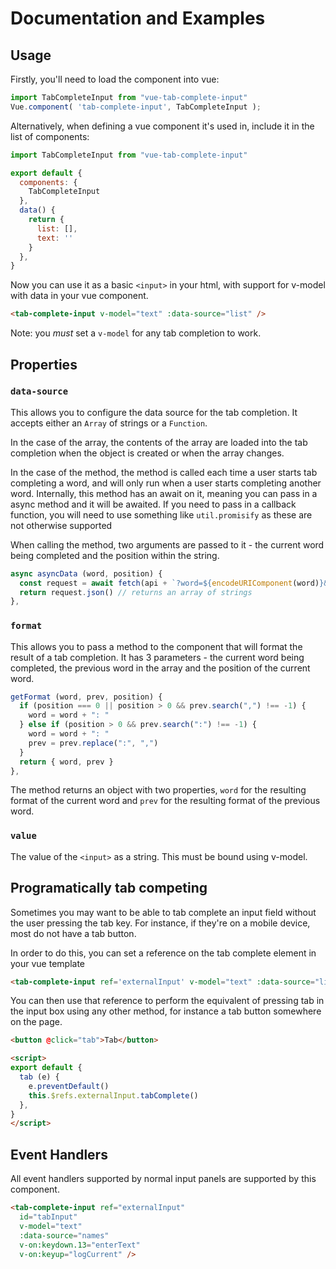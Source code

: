 # Documentation and Examples

## Usage

Firstly, you'll need to load the component into vue:

``` javascript
import TabCompleteInput from "vue-tab-complete-input"
Vue.component( 'tab-complete-input', TabCompleteInput );
```

Alternatively, when defining a vue component it's used in, include it in the list of components:

``` javascript
import TabCompleteInput from "vue-tab-complete-input"

export default {
  components: {
    TabCompleteInput
  },
  data() {
    return {
      list: [],
      text: ''
    }
  },
}
```

Now you can use it as a basic `<input>` in your html, with support for v-model with data in your vue component.

``` html
<tab-complete-input v-model="text" :data-source="list" />
```

<ExampleContainer source="BasicExample.vue">
  <BasicExample />
</ExampleContainer>



Note: you _must_ set a `v-model` for any tab completion to work.

## Properties

### `data-source`

This allows you to configure the data source for the tab completion. It accepts either an `Array` of strings or a `Function`.

In the case of the array, the contents of the array are loaded into the tab completion when the object is created or when the array changes.

In the case of the method, the method is called each time a user starts tab completing a word, and will only run when a user starts completing another word.
Internally, this method has an await on it, meaning you can pass in a async method and it will be awaited. If you need to pass in a callback function, you will 
need to use something like `util.promisify` as these are not otherwise supported

When calling the method, two arguments are passed to it - the current word being completed and the position within the string.

``` JavaScript
async asyncData (word, position) {
  const request = await fetch(api + `?word=${encodeURIComponent(word)}&pos=${encodeURIComponent(position)}`)
  return request.json() // returns an array of strings
}, 
```

<AsyncExample />

### `format`

This allows you to pass a method to the component that will format the result of a tab completion. It has 3 parameters - the current word being completed, the previous word in the array and the position of the current word.

```JavaScript
getFormat (word, prev, position) {
  if (position === 0 || position > 0 && prev.search(",") !== -1) {
    word = word + ": "
  } else if (position > 0 && prev.search(":") !== -1) {
    word = word + ": "
    prev = prev.replace(":", ",")
  }
  return { word, prev }
}, 

```

<FormatExample />

The method returns an object with two properties, `word` for the resulting format of the current word and `prev` for the resulting format of the previous word.

### `value`

The value of the `<input>` as a string. This must be bound using v-model.

<BasicExample :showText='true' />

## Programatically tab competing

Sometimes you may want to be able to tab complete an input field without the user pressing the tab key. For instance, if they're on a mobile device, most do not have a tab button. 

In order to do this, you can set a reference on the tab complete element in your vue template

```html
<tab-complete-input ref='externalInput' v-model="text" :data-source="list" />
```

You can then use that reference to perform the equivalent of pressing tab in the input box using any other method, for instance a tab button somewhere on the page. 

```html
<button @click="tab">Tab</button>

<script>
export default {
  tab (e) {
    e.preventDefault()
    this.$refs.externalInput.tabComplete()
  },
}
</script>
```

<BasicExample :showTab='true' />

## Event Handlers

All event handlers supported by normal input panels are supported by this component.

```html
<tab-complete-input ref="externalInput" 
  id="tabInput" 
  v-model="text" 
  :data-source="names" 
  v-on:keydown.13="enterText" 
  v-on:keyup="logCurrent" />
```

<BasicExample :testEvents='true' />
